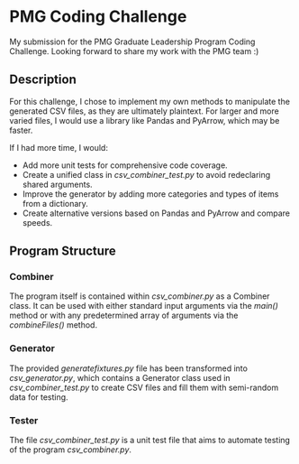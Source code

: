 # PMG Coding Challenge 
My submission for the PMG Graduate Leadership Program Coding Challenge. Looking forward to share my work with the PMG team :)

## Description
For this challenge, I chose to implement my own methods to manipulate the generated CSV files, as they are ultimately plaintext. For larger and more varied files, I would use a library like Pandas and PyArrow, which may be faster.

If I had more time, I would:
  - Add more unit tests for comprehensive code coverage.
  - Create a unified class in *csv_combiner_test.py* to avoid redeclaring shared arguments.
  - Improve the generator by adding more categories and types of items from a dictionary.
  - Create alternative versions based on Pandas and PyArrow and compare speeds.

## Program Structure

### Combiner
The program itself is contained within *csv_combiner.py* as a Combiner class. It can be used with either standard input arguments via the *main()* method or with any predetermined array of arguments via the *combineFiles()* method.

### Generator
The provided *generatefixtures.py* file has been transformed into *csv_generator.py*, which contains a Generator class used in *csv_combiner_test.py* to create CSV files and fill them with semi-random data for testing.

### Tester
The file *csv_combiner_test.py* is a unit test file that aims to automate testing of the program *csv_combiner.py*.
